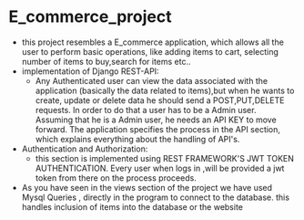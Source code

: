 # E_commerce_project
- this project resembles a E_commerce application, which allows all the user to perform basic operations, like adding items to cart, selecting number of items to buy,search for items etc..
- implementation of Django REST-API:
  - Any Authenticated user can view the data associated with the application (basically the data related to items),but when he wants to create, update or delete data he should send a POST,PUT,DELETE requests.
    In order to do that a user has to be a Admin user. Assuming that he is a Admin user, he needs an API KEY to move forward.
    The application specifies the process in the API section, which explains everything about the handling of API's.
- Authentication and Authorization:
  - this section is implemented using REST FRAMEWORK'S JWT TOKEN AUTHENTICATION. Every user when logs in ,will be provided a jwt token from there on the process proceeds.
- As you have seen in the views section of the project we have used Mysql Queries , directly in the program to connect to the database.
 this handles inclusion of items into the database or the website  